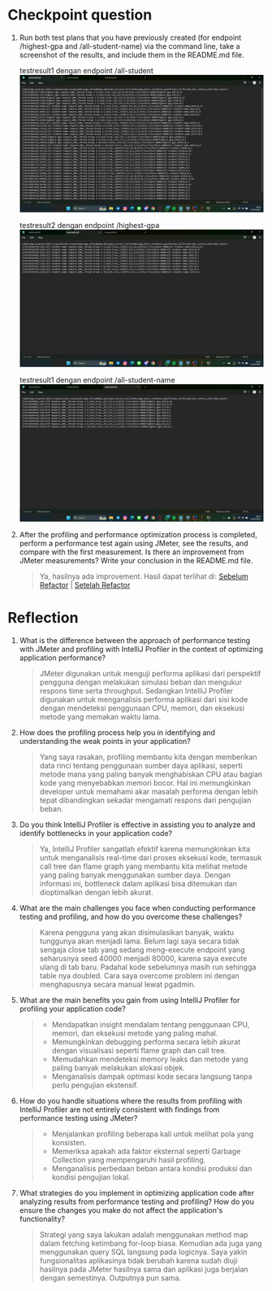 # Checkpoint question

1. Run both test plans that you have previously created (for endpoint /highest-gpa and /all-student-name) via the command line, take a
   screenshot of the results, and include them in the README.md file.

   testresult1 dengan endpoint /all-student
   ![Test Result](images/testresult1.png)

   testresult2 dengan endpoint /highest-gpa
   ![Test Result](images/testresult2.png)

   testresult1 dengan endpoint /all-student-name
   ![Test Result](images/testresult3.png)

2. After the profiling and performance optimization process is completed, perform a performance test again using JMeter, see the results,
   and compare with the first measurement. Is there an improvement from JMeter measurements? Write your conclusion in the README.md file.
   >Ya, hasilnya ada improvement. Hasil dapat terlihat di: [Sebelum Refactor](images/before-refactoring) | [Setelah Refactor](images/after-refactoring)

# Reflection

1. What is the difference between the approach of performance testing with JMeter and profiling with IntelliJ Profiler in the context of optimizing application performance?
   > JMeter digunakan untuk menguji performa aplikasi dari perspektif pengguna dengan melakukan simulasi beban dan mengukur respons
   time serta throughput. Sedangkan IntelliJ Profiler digunakan untuk menganalisis performa aplikasi dari sisi kode dengan mendeteksi
   penggunaan CPU, memori, dan eksekusi metode yang memakan waktu lama.

2. How does the profiling process help you in identifying and understanding the weak points in your application?
   > Yang saya rasakan, profiling membantu kita dengan memberikan data rinci tentang penggunaan sumber daya aplikasi, seperti metode mana
   yang paling banyak menghabiskan CPU atau bagian kode yang menyebabkan memori bocor. Hal ini memungkinkan developer untuk memahami akar
   masalah performa dengan lebih tepat dibandingkan sekadar mengamati respons dari pengujian beban.

3. Do you think IntelliJ Profiler is effective in assisting you to analyze and identify bottlenecks in your application code?
   > Ya, IntelliJ Profiler sangatlah efektif karena memungkinkan kita untuk menganalisis real-time dari proses eksekusi kode, termasuk
   call tree dan flame graph yang membantu kita melihat metode yang paling banyak menggunakan sumber daya. Dengan informasi ini,
   bottleneck dalam aplikasi bisa ditemukan dan dioptimalkan dengan lebih akurat.

4. What are the main challenges you face when conducting performance testing and profiling, and how do you overcome these challenges?
   > Karena pengguna yang akan disimulasikan banyak, waktu tunggunya akan menjadi lama. Belum lagi saya secara tidak sengaja close tab
   yang sedang meng-execute endpoint yang seharusnya seed 40000 menjadi 80000, karena saya execute ulang di tab baru. Padahal
   kode sebelumnya masih run sehingga table nya doubled. Cara saya overcome problem ini dengan menghapusnya secara manual lewat pgadmin.

5. What are the main benefits you gain from using IntelliJ Profiler for profiling your application code?
   >- Mendapatkan insight mendalam tentang penggunaan CPU, memori, dan eksekusi metode yang paling mahal.
   >- Memungkinkan debugging performa secara lebih akurat dengan visualisasi seperti flame graph dan call tree.
   >- Memudahkan mendeteksi memory leaks dan metode yang paling banyak melakukan alokasi objek.
   >- Menganalisis dampak optimasi kode secara langsung tanpa perlu pengujian ekstensif.

6. How do you handle situations where the results from profiling with IntelliJ Profiler are not entirely consistent with findings from performance testing using JMeter?
   >- Menjalankan profiling beberapa kali untuk melihat pola yang konsisten.
   >- Memeriksa apakah ada faktor eksternal seperti Garbage Collection yang mempengaruhi hasil profiling.
   >- Menganalisis perbedaan beban antara kondisi produksi dan kondisi pengujian lokal.

7. What strategies do you implement in optimizing application code after analyzing results from performance testing and profiling? How do you ensure the changes you make do not affect the application's functionality?
   > Strategi yang saya lakukan adalah menggunakan method map dalam fetching ketimbang for-loop biasa. Kemudian ada juga
   > yang menggunakan query SQL langsung pada logicnya. Saya yakin fungsionalitas aplikasinya tidak berubah karena
   > sudah diuji hasilnya pada JMeter hasilnya sama dan aplikasi juga berjalan dengan semestinya. Outputnya pun sama.
